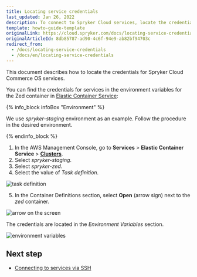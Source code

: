 ```yaml
---
title: Locating service credentials
last_updated: Jan 26, 2022
description: To connect to Spryker Cloud services, locate the credentials in the AWS Management Console.
template: howto-guide-template
originalLink: https://cloud.spryker.com/docs/locating-service-credentials
originalArticleId: 8db85787-ad90-4c6f-94e9-ab82bf94703c
redirect_from:
  - /docs/locating-service-credentials
  - /docs/en/locating-service-credentials
---
```


This document describes how to locate the credentials for Spryker Cloud Commerce OS services.

You can find the credentials for services in the environment variables for the Zed container in [Elastic Container Service](https://docs.aws.amazon.com/AmazonECS/latest/developerguide/Welcome.html):

{% info_block infoBox "Environment" %}

We use *spryker-staging* environment as an example. Follow the procedure in the desired environment. 

{% endinfo_block %}


1. In the AWS Management Console, go to **Services** > **Elastic Container Service** > **[Clusters](https://us-east-1.console.aws.amazon.com/eks/home#/clusters)**.
2. Select *spryker-staging*. 
3. Select *spryker-zed*.
4. Select the value of *Task definition*.

![task definition](https://spryker.s3.eu-central-1.amazonaws.com/cloud-docs/Spryker+Cloud/Access/Locating+service+credentials/task-definiton.png)


5. In the Container Definitions section, select **Open** (arrow sign) next to the *zed* container.

![arrow on the screen](https://spryker.s3.eu-central-1.amazonaws.com/cloud-docs/Spryker+Cloud/Access/Locating+service+credentials/arrow+on+the+scren.png)

The credentials are located in the *Environment Variables* section. 

![environment variables](https://spryker.s3.eu-central-1.amazonaws.com/cloud-docs/Spryker+Cloud/Access/Locating+service+credentials/environment+variables.png)

## Next step
* [Connecting to services via SSH](/docs/cloud/dev/spryker-cloud-commerce-os/access/connecting-to-services-via-ssh.html)

